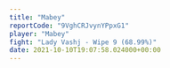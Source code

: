 ```yaml
---
title: "Mabey"
reportCode: "9VghCRJvynYPpxG1"
player: "Mabey"
fight: "Lady Vashj - Wipe 9 (68.99%)"
date: 2021-10-10T19:07:58.024000+00:00
---
```

